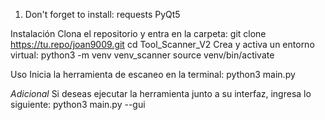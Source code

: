 1. Don't forget to install:
requests
PyQt5

Instalación
Clona el repositorio y entra en la carpeta:
git clone https://tu.repo/joan9009.git
cd Tool_Scanner_V2
Crea y activa un entorno virtual:
python3 -m venv venv_scanner
source venv/bin/activate

Uso
Inicia la herramienta de escaneo en la terminal:
python3 main.py

*Adicional*
Si deseas ejecutar la herramienta junto a su interfaz, ingresa lo siguiente:
python3 main.py --gui

